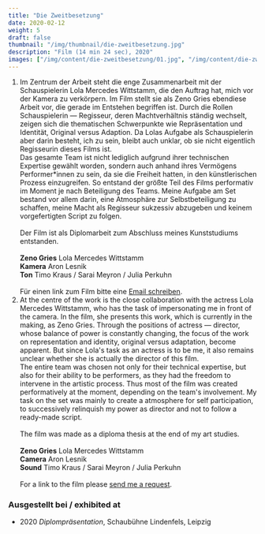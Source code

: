 ```yaml
---
title: "Die Zweitbesetzung"
date: 2020-02-12
weight: 5
draft: false
thumbnail: "/img/thumbnail/die-zweitbesetzung.jpg"
description: "Film (14 min 24 sec), 2020"
images: ["/img/content/die-zweitbesetzung/01.jpg", "/img/content/die-zweitbesetzung/02.jpg", "/img/content/die-zweitbesetzung/03.jpg"]
---
```


1. Im Zentrum der Arbeit steht die enge Zusammenarbeit mit der Schauspielerin Lola Mercedes Wittstamm, die den Auftrag hat, mich vor der Kamera zu verkörpern. Im Film stellt sie als Zeno Gries ebendiese Arbeit vor, die gerade im Entstehen begriffen ist. Durch die Rollen Schauspielerin — Regisseur, deren Machtverhältnis ständig wechselt, zeigen sich die thematischen Schwerpunkte wie Repräsentation und Identität, Original versus Adaption. Da Lolas Aufgabe als Schauspielerin aber darin besteht, ich zu sein, bleibt auch unklar, ob sie nicht eigentlich Regisseurin dieses Films ist. \
Das gesamte Team ist nicht lediglich aufgrund ihrer technischen Expertise gewählt worden, sondern auch anhand ihres Vermögens Performer*innen zu sein, da sie die Freiheit hatten, in den künstlerischen Prozess einzugreifen. So entstand der größte Teil des Films performativ im Moment je nach Beteiligung des Teams. Meine Aufgabe am Set bestand vor allem darin, eine Atmosphäre zur Selbstbeteiligung zu schaffen, meine Macht als Regisseur sukzessiv abzugeben und keinem vorgefertigten Script zu folgen. \
\
Der Film ist als Diplomarbeit zum Abschluss meines Kunststudiums entstanden. \
\
**Zeno Gries** Lola Mercedes Wittstamm \
**Kamera** Aron Lesnik \
**Ton** Timo Kraus / Sarai Meyron / Julia Perkuhn \
\
Für einen link zum Film bitte eine [Email schreiben](mailto:zenogries@gmail.com).
2. At the centre of the work is the close collaboration with the actress Lola Mercedes Wittstamm, who has the task of impersonating me in front of the camera. In the film, she presents this work, which is currently in the making, as Zeno Gries. Through the positions of actress — director, whose balance of power is constantly changing, the focus of the work on representation and identity, original versus adaptation, become apparent. But since Lola's task as an actress is to be me, it also remains unclear whether she is actually the director of this film. \
The entire team was chosen not only for their technical expertise, but also for their ability to be performers, as they had the freedom to intervene in the artistic process. Thus most of the film was created performatively at the moment, depending on the team's involvement. My task on the set was mainly to create a atmosphere for self participation, to successively relinquish my power as director and not to follow a ready-made script. \
\
The film was made as a diploma thesis at the end of my art studies. \
\
**Zeno Gries** Lola Mercedes Wittstamm \
**Camera** Aron Lesnik \
**Sound** Timo Kraus / Sarai Meyron / Julia Perkuhn \
\
For a link to the film please [send me a request](mailto:zenogries@gmail.com).

### Ausgestellt bei / exhibited at
* 2020 *Diplompräsentation*, Schaubühne Lindenfels, Leipzig
